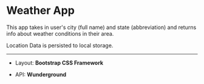 # Weather App

This app takes in user's city (full name) and state (abbreviation) and returns info about weather conditions in their area.

Location Data is persisted to local storage.
<hr>

* Layout: __Bootstrap CSS Framework__

* API: __Wunderground__

